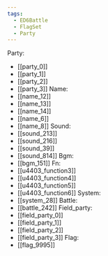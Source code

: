 ```yaml
---
tags:
  - ED6Battle
  - FlagSet
  - Party
---
```

Party:
- [[party_0]]
- [[party_1]]
- [[party_2]]
- [[party_3]]
Name:
- [[name_12]]
- [[name_13]]
- [[name_14]]
- [[name_6]]
- [[name_8]]
Sound:
- [[sound_213]]
- [[sound_216]]
- [[sound_39]]
- [[sound_814]]
Bgm:
- [[bgm_151]]
Fn:
- [[u4403_function3]]
- [[u4403_function4]]
- [[u4403_function5]]
- [[u4403_function6]]
System:
- [[system_28]]
Battle:
- [[battle_242]]
Field_party:
- [[field_party_0]]
- [[field_party_1]]
- [[field_party_2]]
- [[field_party_3]]
Flag:
- [[flag_9995]]
